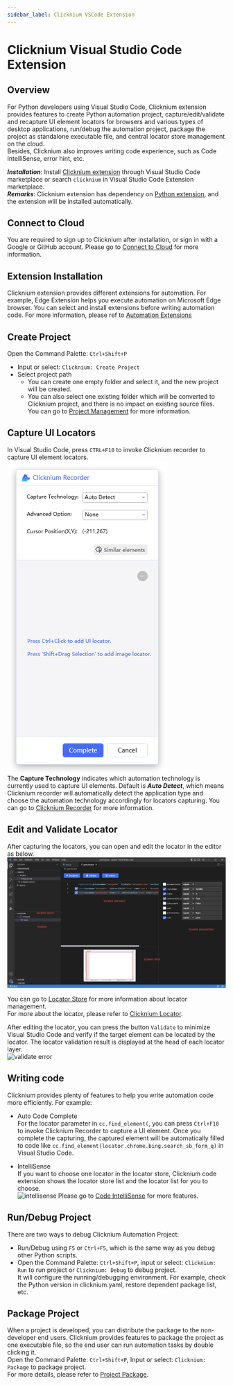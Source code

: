 ```yaml
---
sidebar_label: Clicknium VSCode Extension
---
```

# Clicknium Visual Studio Code Extension

## Overview
For Python developers using Visual Studio Code, Clicknium extension provides features to create Python automation project, capture/edit/validate and recapture UI element locators for browsers and various types of desktop applications, run/debug the automation project, package the project as standalone executable file, and central locator store management on the cloud.  
Besides, Clicknium also improves writing code experience, such as Code IntelliSense, error hint, etc.

***Installation​***: Install [Clicknium extension](https://marketplace.visualstudio.com/items?itemName=ClickCorp.clicknium) through Visual Studio Code marketplace or search `clicknium` in Visual Studio Code Extension marketplace.  
***Remarks***: Clicknium extension has dependency on [Python extension](https://marketplace.visualstudio.com/items?itemName=ms-python.python), and the extension will be installed automatically. 

## Connect to Cloud
You are required to sign up to Clicknium after installation, or sign in with a Google or GitHub account. Please go to [Connect to Cloud](./connecttocloud.md) for more information.

## Extension Installation
Clicknium extension provides different extensions for automation. For example, Edge Extension helps you execute automation on Microsoft Edge browser.
You can select and install extensions before writing automation code. For more information, please ref to [Automation Extensions](./../extensions/extensions.md)

## Create Project
Open the Command Palette: `Ctrl+Shift+P`
- Input or select: `Clicknium: Create Project`
- Select project path
  - You can create one empty folder and select it, and the new project will be created.
  - You can also select one existing folder which will be converted to Clicknium project, and there is no impact on existing source files.
You can go to [Project Management](./../../concepts/clickniumproject.md) for more information.

## Capture UI Locators
In Visual Studio Code, press `CTRL+F10` to invoke Clicknium recorder to capture UI element locators.  
![clicknium recorder](../../img/recorder_main.png)  
The **Capture Technology** indicates which automation technology is currently used to capture UI elements. Default is ***Auto Detect***, which means Clicknium recorder will automatically detect the application type and choose the automation technology accordingly for locators capturing.
You can go to [Clicknium Recorder](./../recorder/recorder.md) for more information.

## Edit and Validate Locator
After capturing the locators, you can open and edit the locator in the editor as below.  
![clicknium vscode](../../img/main.png) 

You can go to [Locator Store](./../../concepts/locatorstore.md) for more information about locator management.  
For more about the locator, please refer to [Clicknium Locator](./../../concepts/locator.md).  

After editing the locator, you can press the button `Validate` to minimize Visual Studio Code and verify if the target element can be located by the locator. The locator validation result is displayed at the head of each locator layer.  
![validate error](../../img/validate_err.png)

## Writing code
Clicknium provides plenty of features to help you write automation code more efficiently. For example:  
- Auto Code Complete  
For the locator parameter in `cc.find_element(`, you can press `Ctrl+F10` to invoke Clicknium Recorder to capture a UI element. Once you complete the capturing, the captured element will be automatically filled to code like `cc.find_element(locator.chrome.bing.search_sb_form_q)` in Visual Studio Code.

- IntelliSense  
If you want to choose one locator in the locator store, Clicknium code extension shows the locator store list and the locator list for you to choose.  
![intellisense](../../img/intelliSense.png)
Please go to [Code IntelliSense](./codeintelliSense.md) for more features.

## Run/Debug Project
There are two ways to debug Clicknium Automation Project:
- Run/Debug using `F5` or `Ctrl+F5`, which is the same way as you debug other Python scripts.
- Open the Command Palette: `Ctrl+Shift+P`, input or select: `Clicknium: Run` to run project or `Clicknium: Debug` to debug project.  
It will configure the running/debugging environment. For example, check the Python version in clicknium.yaml, restore dependent package list, etc.   

## Package Project
When a project is developed, you can distribute the package to the non-developer end users. Clicknium provides features to package the project as one executable file, so the end user can run automation tasks by double clicking it.  
Open the Command Palette: `Ctrl+Shift+P`, Input or select: `Clicknium: Package` to package project.  
For more details, please refer to [Project Package](./project_management.md#project-package).